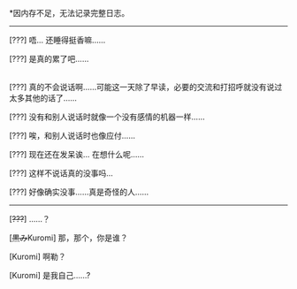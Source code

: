 *因内存不足，无法记录完整日志。
***
[???] 唔… 还睡得挺香嘛……

[???] 是真的累了吧……

<br>
[???] 真的不会说话啊……可能这一天除了早读，必要的交流和打招呼就没有说过太多其他的话了……

[???] 没有和别人说话时就像一个没有感情的机器一样……

[???] 唉，和别人说话时也像应付……

[???] 现在还在发呆诶… 在想什么呢……

[???] 这样不说话真的没事吗…

[???] 好像确实没事……真是奇怪的人……

***
 
[~~???~~] ……？

[~~黒み~~Kuromi] 那，那个，你是谁？

[Kuromi] 啊勒？

[Kuromi] 是我自己……?
